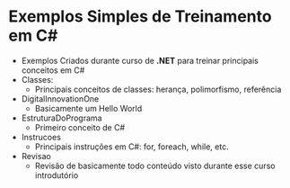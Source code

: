 # Exemplos Simples de Treinamento em C#

- Exemplos Criados durante curso de **.NET** para treinar principais conceitos em C#
- Classes:
  - Principais conceitos de classes: herança, polimorfismo, referência
- DigitalInnovationOne
  - Basicamente um Hello World
- EstruturaDoPrograma
  - Primeiro conceito de C#
- Instrucoes
  - Principais instruções em C#: for, foreach, while, etc.
- Revisao
  - Revisão de basicamente todo conteúdo visto durante esse curso introdutório 